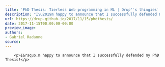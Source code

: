 ```yaml
---
title: 'PhD Thesis: Tierless Web programming in ML | Drup''s thingies'
description: "I\u2019m happy to announce that I successfully defended my PhD Thesis!"
url: https://drup.github.io/2017/11/15/phdthesis/
date: 2017-11-15T00:00:00-00:00
preview_image:
authors:
- Gabriel Radanne
source:
---
```



        
        
        
        <p>I&rsquo;m happy to announce that I successfully defended my PhD Thesis!</p>


        
        
